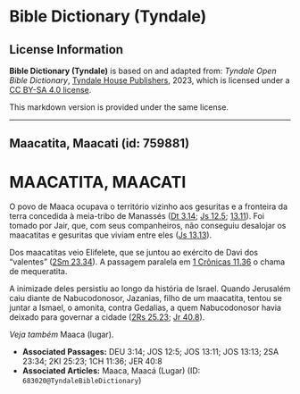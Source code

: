 # Bible Dictionary (Tyndale)

## License Information

**Bible Dictionary (Tyndale)** is based on and adapted from: _Tyndale Open Bible Dictionary_, [Tyndale House Publishers](https://tyndaleopenresources.com/), 2023, which is licensed under a [CC BY-SA 4.0 license](https://creativecommons.org/licenses/by-sa/4.0/legalcode.en).

This markdown version is provided under the same license.



--------------------------------

## Maacatita, Maacati (id: 759881)

MAACATITA, MAACATI
==================

O povo de Maaca ocupava o território vizinho aos gesuritas e a fronteira da terra concedida à meia\-tribo de Manassés ([Dt 3\.14](https://ref.ly/Deut3:14); [Js 12\.5](https://ref.ly/Josh12:5); [13\.11](https://ref.ly/Josh13:11)). Foi tomado por Jair, que, com seus companheiros, não conseguiu desalojar os maacatitas e gesuritas que viviam entre eles ([Js 13\.13](https://ref.ly/Josh13:13)).

Dos maacatitas veio Elifelete, que se juntou ao exército de Davi dos “valentes” ([2Sm 23\.34](https://ref.ly/2Sam23:34)). A passagem paralela em [1 Crônicas 11\.36](https://ref.ly/1Chr11:36) o chama de mequeratita.

A inimizade deles persistiu ao longo da história de Israel. Quando Jerusalém caiu diante de Nabucodonosor, Jazanias, filho de um maacatita, tentou se juntar a Ismael, o amonita, contra Gedalias, a quem Nabucodonosor havia deixado para governar a cidade ([2Rs 25\.23](https://ref.ly/2Kgs25:23); [Jr 40\.8](https://ref.ly/Jer40:8)).

*Veja também* Maaca (lugar).

* **Associated Passages:** DEU 3:14; JOS 12:5; JOS 13:11; JOS 13:13; 2SA 23:34; 2KI 25:23; 1CH 11:36; JER 40:8
* **Associated Articles:** Maaca, Maacá (Lugar) (ID: `683020@TyndaleBibleDictionary`)

